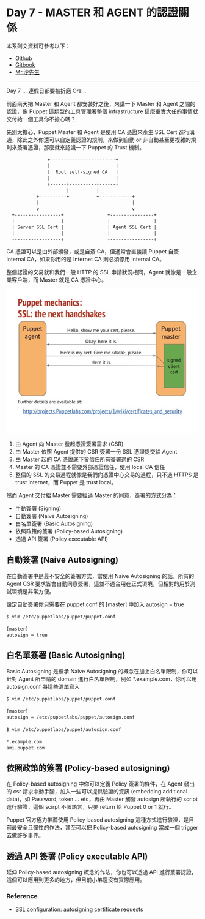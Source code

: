 # Day 7 - MASTER 和 AGENT 的認證關係

本系列文資料可參考以下：

- [Github](https://github.com/shazi7804/ops-puppet-30-days)
- [Gitbook](https://gitbook.com/book/shazi7804/puppet-manage-guide/details)
- [Mr.沙先生](https://shazi.info)

---

Day 7 ... 連假日都要被折磨 Orz .. 

前面兩天把 Master 和 Agent 都安裝好之後，來講一下 Master 和 Agent 之間的認證，像 Puppet 這類型的工具管理著整個 infrastructure 這麼重責大任的事情就交付給一個工具你不擔心嗎？

先別太擔心，Puppet Master 和 Agent 是使用 CA 憑證來產生 SSL Cert 進行溝通，除此之外你還可以自定義認證的規則，來做到自動 or 非自動甚至更複雜的規則來簽署憑證，那麼就來認識一下 Puppet 的 Trust 機制。

```
               +------------------------+
               |                        |
               |  Root self-signed CA   |
               |                        |
               +------+----------+------+
                      |          |
           +----------+          +------------+
           |                                  |
           v                                  v
  +-----------------+                +----------------+
  |                 |                |                |
  | Server SSL Cert |                | Agent SSL Cert |
  |                 |                |                |
  +-----------------+                +----------------+
```

CA 憑證可以是由外部頒發，或是自簽 CA，但通常會直接讓 Puppet 自簽 Internal CA，如果你用的是 Internet CA 則必須停用 Internal CA。

整個認證的交易就和我們一般 HTTP 的 SSL 申請狀況相同，Agent 就像是一般企業客戶端，而 Master 就是 CA 憑證中心。

![puppet-master-slave-communication](../images/puppet-master-slave-communication.jpg)

1. 由 Agent 向 Master 發起憑證簽署需求 (CSR)
1. 由 Master 依照 Agent 提供的 CSR 簽署一份 SSL 憑證提交給 Agent
1. 由 Master 起的 CA 憑證底下皆信任所有簽署過的 CSR
1. Master 的 CA 憑證並不需要外部憑證信任，使用 local CA 信任
1. 整個的 SSL 的交易過程就像是我們向憑證中心交易的過程，只不過 HTTPS 是 trust internet，而 Puppet 是 trust local。


然而 Agent 交付給 Master 需要經過 Master 的同意，簽署的方式分為：

- 手動簽署 (Signing) 
- 自動簽署 (Naive Autosigning) 
- 白名單簽署 (Basic Autosigning)
- 依照政策的簽署 (Policy-based Autosigning)
- 透過 API 簽署 (Policy executable API)

## 自動簽署 (Naive Autosigning)

在自動簽署中是最不安全的簽署方式，當使用 Naive Autosigning 的話，所有的 Agent CSR 要求皆會自動同意簽署，這並不適合用在正式環境，但相對的用於測試環境是非常方便。

設定自動簽署你只需要在 puppet.conf 的 [master] 中加入 autosign = true

```shell
$ vim /etc/puppetlabs/puppet/puppet.conf

[master]
autosign = true
```

## 白名單簽署 (Basic Autosigning)

Basic Autosigning 是繼承 Naive Autosigning 的概念在加上白名單限制，你可以針對 Agent 所申請的 domain 進行白名單限制，例如 *.example.com，你可以用 autosign.conf 將這些清單寫入

```shell
$ vim /etc/puppetlabs/puppet/puppet.conf
 
[master]
autosign = /etc/puppetlabs/puppet/autosign.conf
 
$ vim /etc/puppetlabs/puppet/autosign.conf
 
*.example.com
ami.puppet.com
```

## 依照政策的簽署 (Policy-based autosigning)

在 Policy-based autosigning 中你可以定義 Policy 簽署的條件，在 Agent 發出的 csr 請求中動手腳，加入一些可以提供驗證的資訊 (embedding additional data)，如 Password, token … etc，再由 Master 觸發 autosign 所執行的 script 進行驗證，這個 scirpt 不限語言，只要 return 給 Puppet 0 or 1 就行。

Puppet 官方極力推薦使用 Policy-based autosigning 這種方式進行驗證，是目前最安全且彈性的作法，甚至可以把 Policy-based autosigning 當成一個 trigger 去做許多事件。

## 透過 API 簽署  (Policy executable API)

延伸 Policy-based autosigning 概念的作法，你也可以透過 API 進行簽署認證，這個可以應用到更多的地方，但目前小弟還沒有實際應用。




### Reference
- [SSL configuration: autosigning certificate requests](https://docs.puppet.com/puppet/5.3/config_ssl_external_ca.html)

